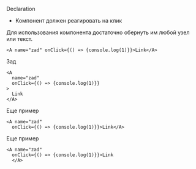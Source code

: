 Declaration

* Компонент должен реагировать на клик

Для использования компонента достаточно обернуть им любой узел или текст.

    <A name="zad" onClick={() => {console.log(1)}}>Link</A>

Зад

    <A
      name="zad"
      onClick={() => {console.log(1)}}
    >
      Link
    </A>

Еще пример

    <A name="zad"
      onClick={() => {console.log(1)}}>Link</A>

Еще пример

    <A name="zad"
      onClick={() => {console.log(1)}}>Link
      </A>
